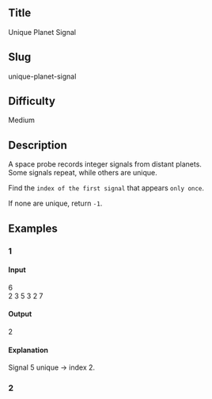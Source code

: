 ## Title

Unique Planet Signal

## Slug

unique-planet-signal

## Difficulty

Medium

## Description

A space probe records integer signals from distant planets.  
Some signals repeat, while others are unique.  

Find the `index of the first signal` that appears `only once`.  

If none are unique, return `-1`.

## Examples

### 1

#### Input

6  
2 3 5 3 2 7

#### Output
2

#### Explanation

Signal 5 unique → index 2.

### 2
